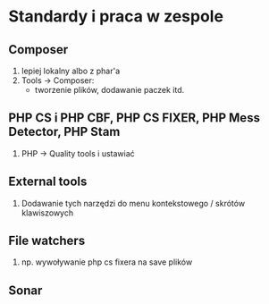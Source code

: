 # Standardy i praca w zespole

## Composer

1. lepiej lokalny albo z phar'a
1. Tools -> Composer:
    - tworzenie plików, dodawanie paczek itd.

## PHP CS i PHP CBF, PHP CS FIXER, PHP Mess Detector, PHP Stam

1. PHP -> Quality tools i ustawiać

## External tools

1. Dodawanie tych narzędzi do menu kontekstowego / skrótów klawiszowych

## File watchers

1. np. wywoływanie php cs fixera na save plików

## Sonar
